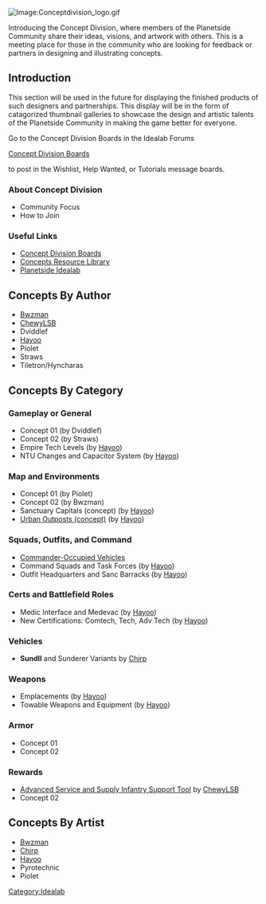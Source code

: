 ![Image:Conceptdivision_logo.gif](Conceptdivision_logo.md.gif "Image:Conceptdivision_logo.gif")

Introducing the Concept Division, where members of the Planetside
Community share their ideas, visions, and artwork with others. This is a
meeting place for those in the community who are looking for feedback or
partners in designing and illustrating concepts.

## Introduction

This section will be used in the future for displaying the finished
products of such designers and partnerships. This display will be in the
form of catagorized thumbnail galleries to showcase the design and
artistic talents of the Planetside Community in making the game better
for everyone.

Go to the Concept Division Boards in the Idealab Forums

[Concept Division
Boards](http://comms.planetsidesyndicate.com/forumdisplay.php?f=23)

to post in the Wishlist, Help Wanted, or Tutorials message boards.

### About Concept Division

- Community Focus
- How to Join

### Useful Links

- [Concept Division
  Boards](http://comms.planetsidesyndicate.com/forumdisplay.php?f=23)
- [Concepts Resource
  Library](http://comms.planetsidesyndicate.com/forumdisplay.php?f=45)
- [Planetside Idealab](http://www.planetside-idealab.com/index.shtml)

## Concepts By Author

- [Bwzman](Bwzman.md)
- [ChewyLSB](User:ChewyLSB.md)
- Dviddlef
- [Hayoo](Hayoo.md)
- Piolet
- Straws
- Tiletron/Hyncharas

## Concepts By Category

### Gameplay or General

- Concept 01 (by Dviddlef)
- Concept 02 (by Straws)
- Empire Tech Levels (by [Hayoo](Hayoo.md))
- NTU Changes and Capacitor System (by [Hayoo](Hayoo.md))

### Map and Environments

- Concept 01 (by Piolet)
- Concept 02 (by Bwzman)
- Sanctuary Capitals (concept) (by [Hayoo](Hayoo.md))
- [Urban Outposts (concept)](</Urban_Outposts_(concept)>) (by
  [Hayoo](Hayoo.md))

### Squads, Outfits, and Command

- [Commander-Occupied
  Vehicles](http://comms.planetsidesyndicate.com/showthread.php?t=1311)
- Command Squads and Task Forces (by [Hayoo](Hayoo.md))
- Outfit Headquarters and Sanc Barracks (by [Hayoo](Hayoo.md))

### Certs and Battlefield Roles

- Medic Interface and Medevac (by [Hayoo](user:Hayoo.md))
- New Certifications: Comtech, Tech, Adv Tech (by
  [Hayoo](Hayoo.md))

### Vehicles

- **SundII** and Sunderer Variants by [Chirp](User:Chirp.md)

### Weapons

- Emplacements (by [Hayoo](Hayoo.md))
- Towable Weapons and Equipment (by [Hayoo](Hayoo.md))

### Armor

- Concept 01
- Concept 02

### Rewards

- [Advanced Service and Supply Infantry Support
  Tool](Advanced_Service_and_Supply_Infantry_Support_Tool.md)
  by [ChewyLSB](User:ChewyLSB.md)
- Concept 02

## Concepts By Artist

- [Bwzman](Bwzman.md)
- [Chirp](user:Chirp.md)
- [Hayoo](Hayoo.md)
- Pyrotechnic
- Piolet

[Category:Idealab](Category:Idealab.md)
